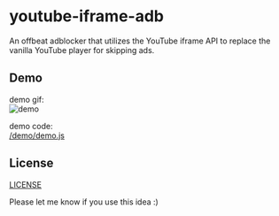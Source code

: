 # youtube-iframe-adb

An offbeat adblocker that utilizes the YouTube iframe API to replace the vanilla YouTube player for skipping ads.

## Demo

demo gif:  
![demo](demo/demo.gif)

demo code:  
[/demo/demo.js](demo/demo.js)

## License

[LICENSE](LICENSE)

Please let me know if you use this idea :)
